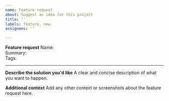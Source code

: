```yaml
---
name: Feature request
about: Suggest an idea for this project
title: ''
labels: feature, new
assignees: ''

---
```


**Feature request**
Name:  
Summary:  
Tags: 

--------------------------------------------------------------

**Describe the solution you'd like**
A clear and concise description of what you want to happen.

**Additional context**
Add any other context or screenshots about the feature request here.
